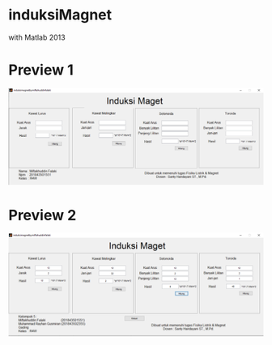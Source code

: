 # induksiMagnet
with Matlab 2013 <br>
# Preview 1
<img src="Screenshot/Screensoot.png"> <br>
# Preview 2
<img src="Screenshot/Screensoot2.png">
